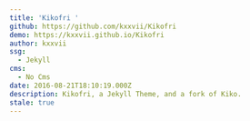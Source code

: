 ```yaml
---
title: 'Kikofri '
github: https://github.com/kxxvii/Kikofri
demo: https://kxxvii.github.io/Kikofri
author: kxxvii
ssg:
  - Jekyll
cms:
  - No Cms
date: 2016-08-21T18:10:19.000Z
description: Kikofri, a Jekyll Theme, and a fork of Kiko.
stale: true
---
```

